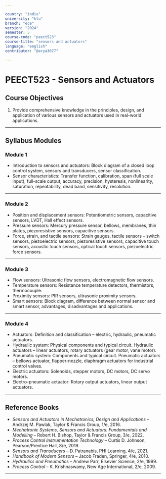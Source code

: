 ```yaml
---

country: "india"
university: "ktu"
branch: "ece"
version: "2024"
semester: 5
course-code: "peect523"
course-title: "sensors and actuators"
language: "english"
contributor: "@arya3077"

---
```


# PEECT523 - Sensors and Actuators

## Course Objectives

1. Provide comprehensive knowledge in the principles, design, and application of various sensors and actuators used in real-world applications.

---

## Syllabus Modules

### Module 1
- Introduction to sensors and actuators: Block diagram of a closed loop control system, sensors and transducers, sensor classification.  
- Sensor characteristics: Transfer function, calibration, span (full scale input), full-scale output, accuracy, precision, hysteresis, nonlinearity, saturation, repeatability, dead band, sensitivity, resolution.

---

### Module 2
- Position and displacement sensors: Potentiometric sensors, capacitive sensors, LVDT, Hall effect sensors.  
- Pressure sensors: Mercury pressure sensor, bellows, membranes, thin plates, piezoresistive sensors, capacitive sensors.  
- Force, strain, and tactile sensors: Strain gauges, tactile sensors – switch sensors, piezoelectric sensors, piezoresistive sensors, capacitive touch sensors, acoustic touch sensors, optical touch sensors, piezoelectric force sensors.

---

### Module 3
- Flow sensors: Ultrasonic flow sensors, electromagnetic flow sensors.  
- Temperature sensors: Resistance temperature detectors, thermistors, thermocouple.  
- Proximity sensors: PIR sensors, ultrasonic proximity sensors.  
- Smart sensors: Block diagram, difference between normal sensor and smart sensor, advantages, disadvantages and applications.

---

### Module 4
- Actuators: Definition and classification – electric, hydraulic, pneumatic actuators.  
- Hydraulic system: Physical components and typical circuit. Hydraulic actuators – linear actuators, rotary actuators (gear motor, vane motor).  
- Pneumatic system: Components and typical circuit. Pneumatic actuators – bellows actuator, flapper-nozzle, diaphragm actuators for industrial control valves.  
- Electric actuators: Solenoids, stepper motors, DC motors, DC servo motors.  
- Electro-pneumatic actuator: Rotary output actuators, linear output actuators.

---

## Reference Books

- *Sensors and Actuators in Mechatronics, Design and Applications* – Andrzej M. Pawlak, Taylor & Francis Group, 1/e, 2016.  
- *Mechatronic Systems, Sensors and Actuators: Fundamentals and Modelling* – Robert H. Bishop, Taylor & Francis Group, 3/e, 2022.  
- *Process Control Instrumentation Technology* – Curtis D. Johnson, Pearson/Prentice Hall, 8/e, 2019.  
- *Sensors and Transducers* – D. Patranabis, PHI Learning, 4/e, 2021.  
- *Handbook of Modern Sensors* – Jacob Fraden, Springer, 4/e, 2010.  
- *Hydraulics and Pneumatics* – Andrew Parr, Elsevier Science, 2/e, 1999.  
- *Process Control* – K. Krishnaswamy, New Age International, 2/e, 2009.  

---
